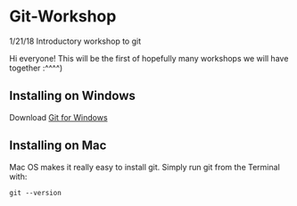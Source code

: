 # Git-Workshop
1/21/18 Introductory workshop to git

Hi everyone! This will be the first of hopefully many workshops we will have together :^^^^)

## Installing on Windows
Download [Git for Windows](http://git-scm.com/download/win)

## Installing on Mac
Mac OS makes it really easy to install git. Simply run git from the Terminal with:

`git --version`


